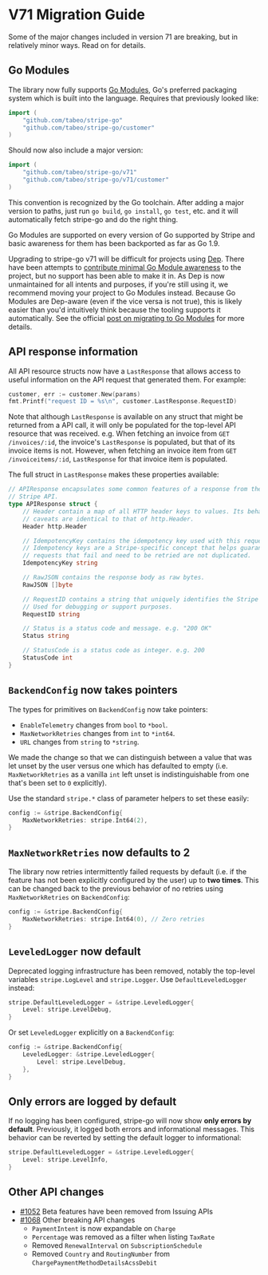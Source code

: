 # V71 Migration Guide

Some of the major changes included in version 71 are breaking, but in relatively minor ways. Read on for details.

## Go Modules

The library now fully supports [Go Modules](https://github.com/golang/go/wiki/Modules), Go's preferred packaging system which is built into the language. Requires that previously looked like:

``` go
import (
    "github.com/tabeo/stripe-go"
    "github.com/tabeo/stripe-go/customer"
)
```

Should now also include a major version:

``` go
import (
    "github.com/tabeo/stripe-go/v71"
    "github.com/tabeo/stripe-go/v71/customer"
)
```

This convention is recognized by the Go toolchain. After adding a major version to paths, just run `go build`, `go install`, `go test`, etc. and it will automatically fetch stripe-go and do the right thing.

Go Modules are supported on every version of Go supported by Stripe and basic awareness for them has been backported as far as Go 1.9.

Upgrading to stripe-go v71 will be difficult for projects using [Dep](https://github.com/golang/dep). There have been attempts to [contribute minimal Go Module awareness](https://github.com/golang/dep/pull/1963) to the project, but no support has been able to make it in. As Dep is now unmaintained for all intents and purposes, if you're still using it, we recommend moving your project to Go Modules instead. Because Go Modules are Dep-aware (even if the vice versa is not true), this is likely easier than you'd intuitively think because the tooling supports it automatically. See the official [post on migrating to Go Modules](https://blog.golang.org/migrating-to-go-modules) for more details.

## API response information

All API resource structs now have a `LastResponse` that allows access to useful information on the API request that generated them. For example:

``` go
customer, err := customer.New(params)
fmt.Printf("request ID = %s\n", customer.LastResponse.RequestID)
```

Note that although `LastResponse` is available on any struct that might be returned from a API call, it will only be populated for the top-level API resource that was received. e.g. When fetching an invoice from `GET /invoices/:id`, the invoice's `LastResponse` is populated, but that of its invoice items is not. However, when fetching an invoice item from `GET /invoiceitems/:id`, `LastResponse` for that invoice item is populated.

The full struct in `LastResponse` makes these properties available:

``` go
// APIResponse encapsulates some common features of a response from the
// Stripe API.
type APIResponse struct {
	// Header contain a map of all HTTP header keys to values. Its behavior and
	// caveats are identical to that of http.Header.
	Header http.Header

	// IdempotencyKey contains the idempotency key used with this request.
	// Idempotency keys are a Stripe-specific concept that helps guarantee that
	// requests that fail and need to be retried are not duplicated.
	IdempotencyKey string

	// RawJSON contains the response body as raw bytes.
	RawJSON []byte

	// RequestID contains a string that uniquely identifies the Stripe request.
	// Used for debugging or support purposes.
	RequestID string

	// Status is a status code and message. e.g. "200 OK"
	Status string

	// StatusCode is a status code as integer. e.g. 200
	StatusCode int
}
```

## `BackendConfig` now takes pointers

The types for primitives on `BackendConfig` now take pointers:

* `EnableTelemetry` changes from `bool` to `*bool`.
* `MaxNetworkRetries` changes from `int` to `*int64`.
* `URL` changes from `string` to `*string`.

We made the change so that we can distinguish between a value that was let unset by the user versus one which has defaulted to empty (i.e. `MaxNetworkRetries` as a vanilla `int` left unset is indistinguishable from one that's been set to `0` explicitly).

Use the standard `stripe.*` class of parameter helpers to set these easily:

``` go
config := &stripe.BackendConfig{
    MaxNetworkRetries: stripe.Int64(2),
}
```

## `MaxNetworkRetries` now defaults to 2

The library now retries intermittently failed requests by default (i.e. if the feature has not been explicitly configured by the user) up to **two times**. This can be changed back to the previous behavior of no retries using `MaxNetworkRetries` on `BackendConfig`:

``` go
config := &stripe.BackendConfig{
    MaxNetworkRetries: stripe.Int64(0), // Zero retries
}
```

## `LeveledLogger` now default

Deprecated logging infrastructure has been removed, notably the top-level variables `stripe.LogLevel` and `stripe.Logger`. Use `DefaultLeveledLogger` instead:

``` go
stripe.DefaultLeveledLogger = &stripe.LeveledLogger{
    Level: stripe.LevelDebug,
}
```

Or set `LeveledLogger` explicitly on a `BackendConfig`:

``` go
config := &stripe.BackendConfig{
    LeveledLogger: &stripe.LeveledLogger{
        Level: stripe.LevelDebug,
    },
}
```

## Only errors are logged by default

If no logging has been configured, stripe-go will now show **only errors by default**. Previously, it logged both errors and informational messages. This behavior can be reverted by setting the default logger to informational:

``` go
stripe.DefaultLeveledLogger = &stripe.LeveledLogger{
    Level: stripe.LevelInfo,
}
```

## Other API changes

* [#1052](https://github.com/tabeo/stripe-go/pull/1052) Beta features have been removed from Issuing APIs
* [#1068](https://github.com/tabeo/stripe-go/pull/1068) Other breaking API changes
    * `PaymentIntent` is now expandable on `Charge`
    * `Percentage` was removed as a filter when listing `TaxRate`
    * Removed `RenewalInterval` on `SubscriptionSchedule`
    * Removed `Country` and `RoutingNumber` from `ChargePaymentMethodDetailsAcssDebit`
